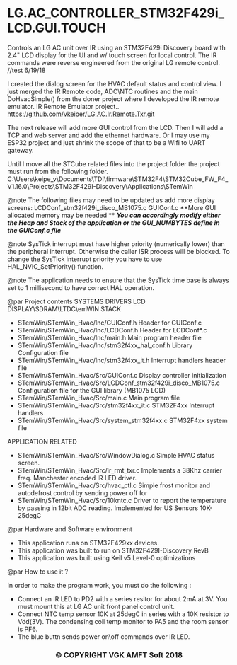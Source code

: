 # LG.AC_CONTROLLER_STM32F429i_LCD.GUI.TOUCH
Controls an LG AC unit over IR using an STM32F429i Discovery board with 2.4" LCD display for the UI and w/ touch screen for local control. The IR commands were reverse engineered from the original LG remote control. 
//test 6/19/18

I created the dialog screen for the HVAC default status and control view.
I just merged the IR Remote code, ADC\NTC routines and the main DoHvacSimple() from the doner project where I developed the IR remote emulator.
IR Remote Emulator project.. https://github.com/vkeiper/LG.AC.Ir.Remote.Txr.git

The next release will add more GUI control from the LCD. 
Then I will add a TCP and web server and add the ethernet hardware.
Or I may use my ESP32 project and just shrink the scope of that to be a Wifi to UART gateway.



Until I move all the STCube related files into the project folder the project must run from the following folder.
C:\Users\keipe_v\Documents\TDI\firmware\STM32F4\STM32Cube_FW_F4_V1.16.0\Projects\STM32F429I-Discovery\Applications\STemWin
 

@note The following files may need to be updated as add more display screens:
  LCDConf_stm32f429i_disco_MB1075.c
  GUIConf.c
**More GUI allocated memory may be needed **
***You can accordingly modify either the Heap and Stack of the application or the GUI_NUMBYTES define in the GUIConf.c file***

@note SysTick interrupt must have higher priority (numerically lower)
      than the peripheral interrupt. Otherwise the caller ISR process will be blocked.
      To change the SysTick interrupt priority you have to use HAL_NVIC_SetPriority() function.
      
@note The application needs to ensure that the SysTick time base is always set to 1 millisecond
      to have correct HAL operation.


@par Project contents 
SYSTEMS DRIVERS LCD DISPLAY\SDRAM\LTDC\emWIN STACK
  - STemWin/STemWin_Hvac/Inc/GUIConf.h                        Header for GUIConf.c
  - STemWin/STemWin_Hvac/Inc/LCDConf.h                        Header for LCDConf*.c
  - STemWin/STemWin_Hvac/Inc/main.h                           Main program header file
  - STemWin/STemWin_Hvac/Inc/stm32f4xx_hal_conf.h             Library Configuration file
  - STemWin/STemWin_Hvac/Inc/stm32f4xx_it.h                   Interrupt handlers header file
  - STemWin/STemWin_Hvac/Src/GUIConf.c                        Display controller initialization
  - STemWin/STemWin_Hvac/Src/LCDConf_stm32f429i_disco_MB1075.c  Configuration file for the GUI library (MB1075 LCD)
  - STemWin/STemWin_Hvac/Src/main.c                           Main program file
  - STemWin/STemWin_Hvac/Src/stm32f4xx_it.c                   STM32F4xx Interrupt handlers
  - STemWin/STemWin_Hvac/Src/system_stm32f4xx.c               STM32F4xx system file
  


APPLICATION RELATED 
   - STemWin/STemWin_Hvac/Src/WindowDialog.c                   Simple HVAC status screen.
   - STemWin/STemWin_Hvac/Src/ir_rmt_txr.c                     Implements a 38Khz carrier freq. Manchester encoded IR LED driver. 
   - STemWin/STemWin_Hvac/Src/hvac_ctl.c                       Simple frost monitor and autodefrost control by sending power off for 
   - STemWin/STemWin_Hvac/Src/10kntc.c                         Driver to report the temperature by passing in 12bit ADC reading. Implemented for US Sensors 10K-25degC  
  
@par Hardware and Software environment  

  - This application runs on STM32F429xx devices.
  - This application was built to run on STM32F429I-Discovery RevB 
  - This application was built using Keil v5 Level-0 optimizations
    

@par How to use it ? 

In order to make the program work, you must do the following :
  - Connect an IR LED to PD2 with a series resitor for about 2mA at 3V. You must mount this at LG AC unit front panel control unit. 
  - Connect NTC temp sensor 10K at 25degC in series with a 10K resistor to Vdd(3V). The condensing coil temp monitor to PA5 and the room sensor is PF6.
  - The blue buttn sends power on\off commands over IR LED.
 
 <h3><center>&copy; COPYRIGHT VGK AMFT Soft 2018</center></h3>
 

